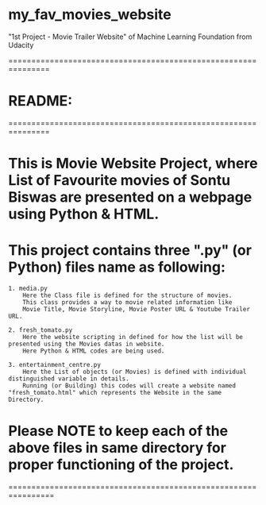 # my_fav_movies_website
"1st Project - Movie Trailer Website" of Machine Learning Foundation from Udacity


===============================================================
# README:
===============================================================

# This is Movie Website Project, where List of Favourite movies of Sontu Biswas are presented on a webpage using Python & HTML.

# This project contains three ".py" (or Python) files name as following:
	
	1. media.py
		Here the Class file is defined for the structure of movies.
		This class provides a way to movie related information like
		Movie Title, Movie Storyline, Movie Poster URL & Youtube Trailer URL.
	
	2. fresh_tomato.py
		Here the website scripting in defined for how the list will be presented using the Movies datas in website.
		Here Python & HTML codes are being used. 

	3. entertainment_centre.py
		Here the List of objects (or Movies) is defined with individual distinguished variable in details.
		Running (or Building) this codes will create a website named "fresh_tomato.html" which represents the Website in the same Directory.

# Please NOTE to keep each of the above files in same directory for proper functioning of the project.

================================================================
